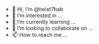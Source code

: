 - 👋 Hi, I’m @twist7hab
- 👀 I’m interested in ...
- 🌱 I’m currently learning ...
- 💞️ I’m looking to collaborate on ...
- 📫 How to reach me ...

<!---
twist7hab/twist7hab is a ✨ special ✨ repository because its `README.md` (this file) appears on your GitHub profile.
You can click the Preview link to take a look at your changes.
--->
